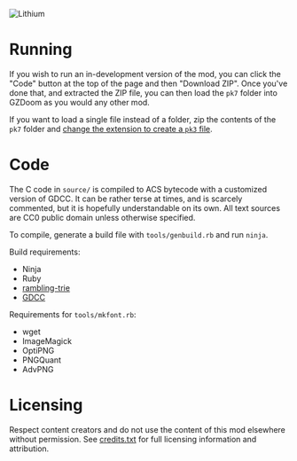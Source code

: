 ![Lithium](https://mab.greyserv.net/f/Lithium_logo.png)

# Running

If you wish to run an in-development version of the mod, you can click
the "Code" button at the top of the page and then "Download ZIP". Once
you've done that, and extracted the ZIP file, you can then load the
`pk7` folder into GZDoom as you would any other mod.

If you want to load a single file instead of a folder, zip the
contents of the `pk7` folder and [change the extension to create a
`pk3` file](https://zdoom.org/wiki/Using_ZIPs_as_WAD_replacement).

# Code

The C code in `source/` is compiled to ACS bytecode with a customized
version of GDCC. It can be rather terse at times, and is scarcely
commented, but it is hopefully understandable on its own. All text
sources are CC0 public domain unless otherwise specified.

To compile, generate a build file with `tools/genbuild.rb` and run
`ninja`.

Build requirements:

- Ninja
- Ruby
- [rambling-trie](https://rubygems.org/gems/rambling-trie)
- [GDCC](https://github.com/marrub--/GDCC)

Requirements for `tools/mkfont.rb`:

- wget
- ImageMagick
- OptiPNG
- PNGQuant
- AdvPNG

# Licensing

Respect content creators and do not use the content of this mod
elsewhere without permission. See [credits.txt](credits.txt) for full
licensing information and attribution.
